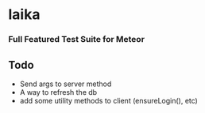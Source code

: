 laika
=====

### Full Featured Test Suite for Meteor

## Todo

* Send args to server method
* A way to refresh the db
* add some utility methods to client (ensureLogin(), etc)